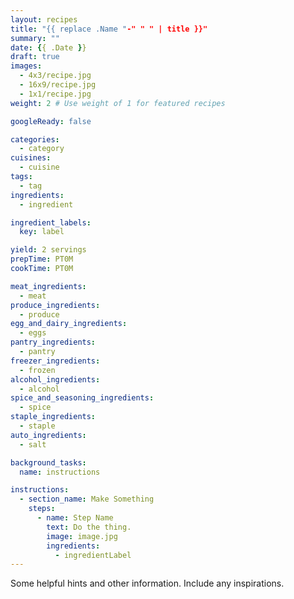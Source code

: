 ```yaml
---
layout: recipes
title: "{{ replace .Name "-" " " | title }}"
summary: ""
date: {{ .Date }}
draft: true
images:
  - 4x3/recipe.jpg
  - 16x9/recipe.jpg
  - 1x1/recipe.jpg
weight: 2 # Use weight of 1 for featured recipes

googleReady: false

categories:
  - category
cuisines:
  - cuisine
tags:
  - tag
ingredients:
  - ingredient

ingredient_labels:
  key: label

yield: 2 servings
prepTime: PT0M
cookTime: PT0M

meat_ingredients:
  - meat
produce_ingredients:
  - produce
egg_and_dairy_ingredients:
  - eggs
pantry_ingredients:
  - pantry
freezer_ingredients:
  - frozen
alcohol_ingredients:
  - alcohol
spice_and_seasoning_ingredients:
  - spice
staple_ingredients:
  - staple
auto_ingredients:
  - salt

background_tasks:
  name: instructions

instructions:
  - section_name: Make Something
    steps:
      - name: Step Name
        text: Do the thing.
        image: image.jpg
        ingredients:
          - ingredientLabel
---
```


Some helpful hints and other information. Include any inspirations.
